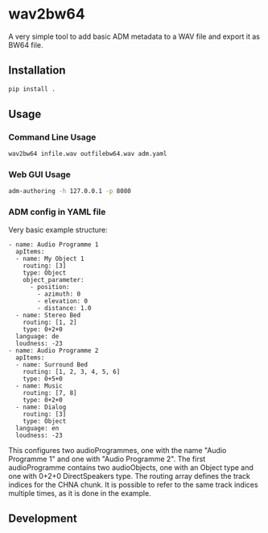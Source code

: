 # wav2bw64

A very simple tool to add basic ADM metadata to a WAV file and export it as BW64 file.

## Installation
```bash
pip install .
```

## Usage
### Command Line Usage
```bash
wav2bw64 infile.wav outfilebw64.wav adm.yaml
```

### Web GUI Usage
```bash
adm-authoring -h 127.0.0.1 -p 8080 
```

### ADM config in YAML file
Very basic example structure:

```
- name: Audio Programme 1
  apItems:
  - name: My Object 1
    routing: [3]
    type: Object
    object_parameter:
      - position:
        - azimuth: 0
        - elevation: 0
        - distance: 1.0
  - name: Stereo Bed
    routing: [1, 2]
    type: 0+2+0
  language: de
  loudness: -23
- name: Audio Programme 2
  apItems:
  - name: Surround Bed
    routing: [1, 2, 3, 4, 5, 6]
    type: 0+5+0
  - name: Music
    routing: [7, 8]
    type: 0+2+0
  - name: Dialog
    routing: [3]
    type: Object
  language: en
  loudness: -23
```

This configures two audioProgrammes, one with the name "Audio Programme 1" and one with "Audio Programme 2". The first audioProgramme contains two audioObjects, one with an Object type and one with 0+2+0 DirectSpeakers type. The routing array defines the track indices for the CHNA chunk. It is possible to refer to the same track indices multiple times, as it is done in the example.

## Development

